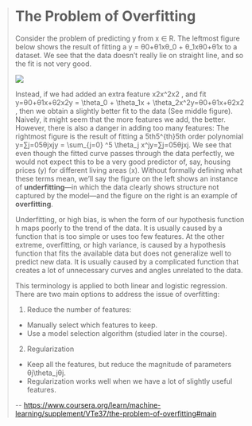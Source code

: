 > # The Problem of Overfitting
> 
> Consider the problem of predicting y from x ∈ R. The leftmost figure below shows the result of fitting a y = θ0+θ1xθ_0 + θ_1xθ0​+θ1​x to a dataset. We see that the data doesn’t really lie on straight line, and so the fit is not very good.
> 
> ![](https://d3c33hcgiwev3.cloudfront.net/imageAssetProxy.v1/0cOOdKsMEeaCrQqTpeD5ng_2a806eb8d988461f716f4799915ab779_Screenshot-2016-11-15-00.23.30.png?expiry=1592179200000&hmac=jfk23u6YiWaqe5sha_SHsAVc3ntx_QIP4WM9LvGvkcw)
> 
> Instead, if we had added an extra feature x2x^2x2 , and fit y=θ0+θ1x+θ2x2y = \theta_0 + \theta_1x + \theta_2x^2y=θ0​+θ1​x+θ2​x2 , then we obtain a slightly better fit to the data (See middle figure). Naively, it might seem that the more features we add, the better. However, there is also a danger in adding too many features: The rightmost figure is the result of fitting a 5th5^{th}5th order polynomial y=∑j=05θjxjy = \sum_{j=0} ^5 \theta_j x^jy=∑j=05​θj​xj. We see that even though the fitted curve passes through the data perfectly, we would not expect this to be a very good predictor of, say, housing prices (y) for different living areas (x). Without formally defining what these terms mean, we’ll say the figure on the left shows an instance of **underfitting**—in which the data clearly shows structure not captured by the model—and the figure on the right is an example of **overfitting**.
> 
> Underfitting, or high bias, is when the form of our hypothesis function h maps poorly to the trend of the data. It is usually caused by a function that is too simple or uses too few features. At the other extreme, overfitting, or high variance, is caused by a hypothesis function that fits the available data but does not generalize well to predict new data. It is usually caused by a complicated function that creates a lot of unnecessary curves and angles unrelated to the data.
> 
> This terminology is applied to both linear and logistic regression. There are two main options to address the issue of overfitting:
> 
> 1) Reduce the number of features:
> 
> *   Manually select which features to keep.
> *   Use a model selection algorithm (studied later in the course).
> 
> 2) Regularization
> 
> *   Keep all the features, but reduce the magnitude of parameters θj\theta_jθj​.
> *   Regularization works well when we have a lot of slightly useful features.
>
> -- https://www.coursera.org/learn/machine-learning/supplement/VTe37/the-problem-of-overfitting#main
